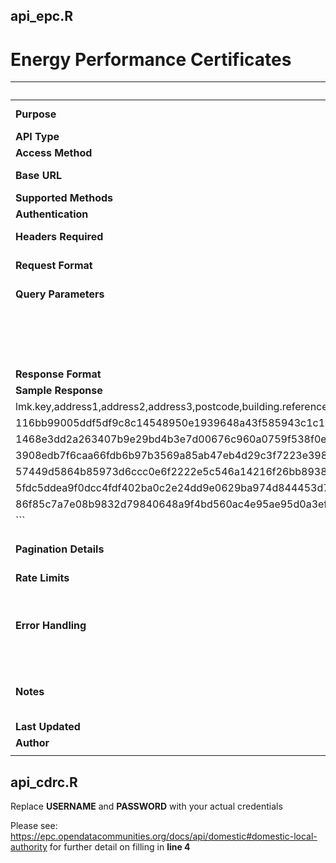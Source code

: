 ## api_epc.R
# Energy Performance Certificates
| **API Name**         | EPC Domestic Energy API                                                                                  |
|-----------------------|---------------------------------------------------------------------------------------------------------|
| **Purpose**          | Provides energy performance data for domestic properties in specified local authorities                 |
| **API Type**         | REST API                                                                                                |
| **Access Method**    | cURL via R script                                                                                       |
| **Base URL**         | [https://epc.opendatacommunities.org/api/v1/domestic/search](https://epc.opendatacommunities.org/api/v1/domestic/search) |
| **Supported Methods**| GET                                                                                                     |
| **Authentication**   | Basic Authentication (`Authorization: Basic <token>`)                                                  |
| **Headers Required** | - `Accept: text/csv`<br>- `Authorization: Basic <token>`                                                |
| **Request Format**   | Query Parameters: Append parameters to the base URL (e.g., `[local-authority]`, `[size]`, `[search-after]`). |
| **Query Parameters** | - `local-authority` (required): Specify the local authority (e.g., `E06000001`)                         |
|                       | - `size` (optional): Maximum number of records per page (default 25, max 5000)                         |
|                       | - `search-after` (optional): Token for fetching the next page of results (used for pagination)          |
| **Response Format**  | Comma Separated Values (CSV)                                                                            |
| **Sample Response**  | ```csv                                                                                                  |
| lmk.key,address1,address2,address3,postcode,building.reference.number,current.energy.rating,potential.energy.rating,current.energy.efficiency,potential.energy.efficiency,property.type,built.form,inspection.date |
| 116bb99005ddf5df9c8c14548950e1939648a43f585943c1c1babea7981bf1a0,90 Owton Manor Lane,,,TS25 3AT,10006598897,D,C,55,69,House,End-Terrace,2024-09-30 |
| 1468e3dd2a263407b9e29bd4b3e7d00676c960a0759f538f0e5063e11579bb18,31 Sandbanks Drive,,,TS24 9RS,10006553608,D,C,63,76,House,Semi-Detached,2024-09-30 |
| 3908edb7f6caa66fdb6b97b3569a85ab47eb4d29c3f7223e3986b8f773e40231,361 West View Road,,,TS24 9LH,10006432247,E,B,52,83,House,Mid-Terrace,2024-07-25 |
| 57449d5864b85973d6ccc0e6f2222e5c546a14216f26bb89385528a0c368fc57,6 Bede Grove,,,TS25 5PD,10006579724,D,B,63,83,House,Semi-Detached,2024-09-30 |
| 5fdc5ddea9f0dcc4fdf402ba0c2e24dd9e0629ba974d844453d7bede5a2d759c,361 West View Road,,,TS24 9LH,10006432247,E,B,52,83,House,Mid-Terrace,2024-09-30 |
| 86f85c7a7e08b9832d79840648a9f4bd560ac4e95ae95d0a3efbf8c69fc69dff,113 Northgate,,,TS24 0LZ,10006510927,D,B,64,81,House,End-Terrace,2024-09-30 |
| ```                                                                                                                             |
| **Pagination Details**| - Uses the `X-Next-Search-After` header in the response.<br>- Include `search-after=<token>` in subsequent requests to fetch additional pages. |
| **Rate Limits**       | 5000 rows per request – unlimited* requests                                                            |
| **Error Handling**    | - `[401 Unauthorized]`: Verify the `Authorization` header and token<br>- `[400 Bad Request]`: Check query parameters for typos or missing values<br>- `[500 Internal Server Error]`: Retry after a short delay or check API status |
| **Notes**             | - Maximum page size is 5000 records.<br>- Use the `search-after` token from the response headers for pagination.<br>- Ensure the `Authorization` token is encoded in Base64. |
| **Last Updated**      | 26/11/2024                                                                                            |
| **Author**            | Gabe Chisholm                                                                                         |
                                                                                      |

## api_cdrc.R
Replace **USERNAME** and **PASSWORD** with your actual credentials

Please see: https://epc.opendatacommunities.org/docs/api/domestic#domestic-local-authority for further detail on filling in **line 4**


